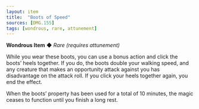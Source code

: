 ```yaml
---
layout: item
title:  "Boots of Speed"
sources: [DMG.155]
tags: [wondrous, rare, attunement]
---
```


**Wondrous Item** ◆ *Rare (requires attunement)*

While you wear these boots, you can use a bonus action and click the boots’ heels together. If you do, the boots double your walking speed, and any creature that makes an opportunity attack against you has disadvantage on the attack roll. If you click your heels together again, you end the effect.

When the boots’ property has been used for a total of 10 minutes, the magic ceases to function until you finish a long rest.